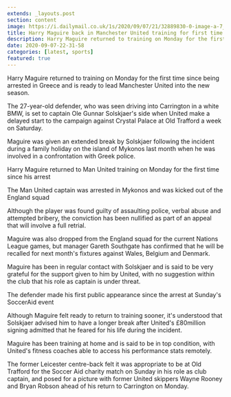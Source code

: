 ```yaml
---
extends: _layouts.post
section: content
image: https://i.dailymail.co.uk/1s/2020/09/07/21/32889830-0-image-a-7_1599509942481.jpg 
title: Harry Maguire back in Manchester United training for first time since arrest in Mykonos  
description: Harry Maguire returned to training on Monday for the first time since being arrested in Greece and is ready to lead Manchester United into the new Premier League season this month. 
date: 2020-09-07-22-31-58 
categories: [latest, sports] 
featured: true 
--- 
```

Harry Maguire returned to training on Monday for the first time since being arrested in Greece and is ready to lead Manchester United into the new season.

The 27-year-old defender, who was seen driving into Carrington in a white BMW, is set to captain Ole Gunnar Solskjaer's side when United make a delayed start to the campaign against Crystal Palace at Old Trafford a week on Saturday.

Maguire was given an extended break by Solskjaer following the incident during a family holiday on the island of Mykonos last month when he was involved in a confrontation with Greek police.

Harry Maguire returned to Man United training on Monday for the first time since his arrest

The Man United captain was arrested in Mykonos and was kicked out of the England squad

Although the player was found guilty of assaulting police, verbal abuse and attempted bribery, the conviction has been nullified as part of an appeal that will involve a full retrial.

Maguire was also dropped from the England squad for the current Nations League games, but manager Gareth Southgate has confirmed that he will be recalled for next month's fixtures against Wales, Belgium and Denmark.

Maguire has been in regular contact with Solskjaer and is said to be very grateful for the support given to him by United, with no suggestion within the club that his role as captain is under threat.

The defender made his first public appearance since the arrest at Sunday's SoccerAid event

Although Maguire felt ready to return to training sooner, it's understood that Solskjaer advised him to have a longer break after United's £80million signing admitted that he feared for his life during the incident.

Maguire has been training at home and is said to be in top condition, with United's fitness coaches able to access his performance stats remotely.

The former Leicester centre-back felt it was appropriate to be at Old Trafford for the Soccer Aid charity match on Sunday in his role as club captain, and posed for a picture with former United skippers Wayne Rooney and Bryan Robson ahead of his return to Carrington on Monday.  

